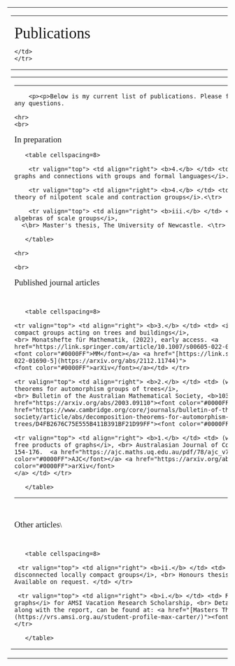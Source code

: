 <html>

<head>

<title>Publications</title>

</head>

<head>
<script type="text/javascript"
src="https://cdnjs.cloudflare.com/ajax/libs/mathjax/2.7.1/MathJax.js?config=TeX-AMS_HTML">
</script>
</head>

<body>
<table align="center"><tr><td>

<font face="georgia">
<table cellspacing=0 cellpadding=0 border=0>
    <tr>
	<td nowrap width=790>
	    <br>
	 <font style="font-size:220%">Publications</font>

	</td>
    </tr>
</table>
<table cellspacing=0 cellpadding=0 border=0>
    <tr>
	<td width=815>
<hr noshade size=3>

		<p><p>Below is my current list of publications. Please feel free to contact me if you have any questions.

    <hr>
	<br>

<font style="font-size:120%">In preparation</font>
<br>

       <table cellspacing=8>
	
        <tr valign="top"> <td align="right"> <b>4.</b> </td> <td> <i>Edge colourings of infinite graphs and connections with groups and formal languages</i>.<\tr>
      
        <tr valign="top"> <td align="right"> <b>4.</b> </td> <td> <i>The unitary representation theory of nilpotent scale and contraction groups</i>.<\tr>

        <tr valign="top"> <td align="right"> <b>iii.</b> </td> <td> <i>Representations and group algebras of scale groups</i>, 
      <\br> Master's thesis, The University of Newcastle. <\tr>
	      
       </table>

    <hr>
	      
    <br>


<font style="font-size:120%">Published journal articles</font>
	      
<br>

       <table cellspacing=8>
  
	<tr valign="top"> <td align="right"> <b>3.</b> </td> <td> <i>Homomorphic images of locally compact groups acting on trees and buildings</i>,
    <br> Monatshefte für Mathematik, (2022), early access. <a href="https://link.springer.com/article/10.1007/s00605-022-01690-5">
	<font color="#0000FF">MM</font></a> <a href="[https://link.springer.com/article/10.1007/s00605-022-01690-5](https://arxiv.org/abs/2112.11744)">
	<font color="#0000FF">arXiv</font></a></td> </tr>
	
	<tr valign="top"> <td align="right"> <b>2.</b> </td> <td> (with G. Willis) <i>Decomposition theorems for automorphism groups of trees</i>,
    <br> Bulletin of the Australian Mathematical Society, <b>103(1)</b>, (2021), 104-112. <a href="https://arxiv.org/abs/2003.09110"><font color="#0000FF">arXiv</font></a> <a href="https://www.cambridge.org/core/journals/bulletin-of-the-australian-mathematical-society/article/abs/decomposition-theorems-for-automorphism-groups-of-trees/D4FB2676C75E555B411B391BF21D99FF"><font color="#0000FF">BAMS</font></a></td> </tr>
	
	<tr valign="top"> <td align="right"> <b>1.</b> </td> <td> (with S. Tornier and G. Willis) <i>On free products of graphs</i>, <br> Australasian Journal of Combinatorics, <b>78(1)</b>, (2020), 154-176.  <a href="https://ajc.maths.uq.edu.au/pdf/78/ajc_v78_p154.pdf"><font color="#0000FF">AJC</font></a> <a href="https://arxiv.org/abs/2002.10639"><font color="#0000FF">arXiv</font>
	</a> </td> </tr>
  
       </table>
    
<hr>
  
<br> 
  
<font style="font-size:120%">Other articles</font>\
  
<br>

       <table cellspacing=8>
	
	 <tr valign="top"> <td align="right"> <b>ii.</b> </td> <td> <i>Two properties of totally disconnected locally compact groups</i>, <br> Honours thesis, The University of Newcastle, 2020. Available on request. </td> </tr>
	
	 <tr valign="top"> <td align="right"> <b>i.</b> </td> <td> Report on <i>Free products of graphs</i> for AMSI Vacation Research Scholarship, <br> Details of the scholarship and project, along with the report, can be found at: <a href="[Masters Thesis GS Final.pdf](https://vrs.amsi.org.au/student-profile-max-carter/)"><font color="#0000FF">pdf</font></a></td> </tr>
  
       </table>

</td>
</tr>

</table>

<!-- end #footer -->
</font>
</tr>
	    
</td>
		
</table>
		
</body>

</html>
